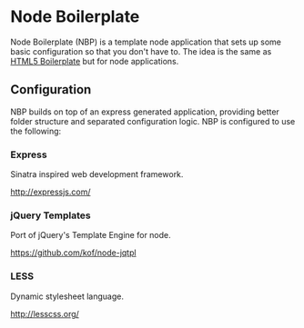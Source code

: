 Node Boilerplate
================

Node Boilerplate (NBP) is a template node application that sets up some basic
configuration so that you don't have to. The idea is the same as
[HTML5 Boilerplate](http://html5boilerplate.com/) but for node applications.

Configuration
-------------

NBP builds on top of an express generated application, providing better folder
structure and separated configuration logic. NBP is configured to use the following:

### Express

Sinatra inspired web development framework.

http://expressjs.com/

### jQuery Templates

Port of jQuery's Template Engine for node.

https://github.com/kof/node-jqtpl

### LESS

Dynamic stylesheet language.

http://lesscss.org/
